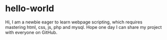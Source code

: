 # hello-world

Hi, I am a newbie eager to learn webpage scripting, which requires mastering html, css, js, php and mysql. Hope one day I can share my project with everyone on GitHub. 

